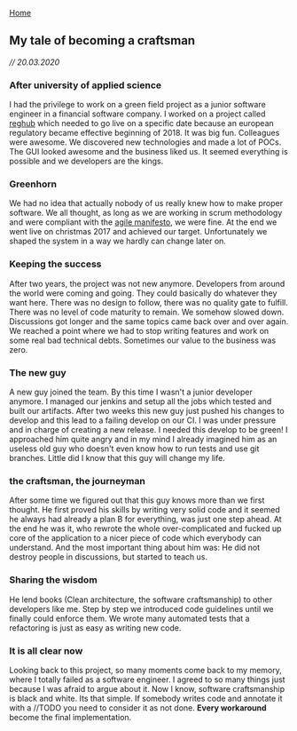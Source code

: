[Home](/)

## My tale of becoming a craftsman
*// 20.03.2020*

### After university of applied science
I had the privilege to work on a green field project as a junior software engineer in a financial software company.
I worked on a project called [reghub](project-reghub.md) which needed to go live on a specific date because an european regulatory became effective beginning of 2018.
It was big fun. Colleagues were awesome. We discovered new technologies and made a lot of POCs. The GUI looked awesome and the business liked us. It seemed everything is possible and we developers are the kings. 

### Greenhorn
We had no idea that actually nobody of us really knew how to make proper software.
We all thought, as long as we are working in scrum methodology and were compliant with the [agile manifesto](https://agilemanifesto.org/), we were fine.
At the end we went live on christmas 2017 and achieved our target. Unfortunately we shaped the system in a way we hardly can change later on.

### Keeping the success
After two years, the project was not new anymore. Developers from around the world were coming and going. They could basically do whatever they want here. There was no design to follow, there was no quality gate to fulfill. There was no level of code maturity to remain.
We somehow slowed down. Discussions got longer and the same topics came back over and over again.
We reached a point where we had to stop writing features and work on some real bad technical debts. Sometimes our value to the business was zero.
  
### The new guy
A new guy joined the team. By this time I wasn't a junior developer anymore. I managed our jenkins and setup all the jobs which tested and built our artifacts.
After two weeks this new guy just pushed his changes to develop and this lead to a failing develop on our CI. I was under pressure and in charge of creating a new release. I needed this develop to be green!
I approached him quite angry and in my mind I already imagined him as an useless old guy who doesn't even know how to run tests and use git branches. Little did I know that this guy will change my life.

### the craftsman, the journeyman
After some time we figured out that this guy knows more than we first thought. He first proved his skills by writing very solid code and it seemed he always had already a plan B for everything, was just one step ahead.
At the end he was it, who rewrote the whole over-complicated and fucked up core of the application to a nicer piece of code which everybody can understand.
And the most important thing about him was: He did not destroy people in discussions, but started to teach us.

### Sharing the wisdom
He lend books (Clean architecture, the software craftsmanship) to other developers like me. 
Step by step we introduced code guidelines until we finally could enforce them. 
We wrote many automated tests that a refactoring is just as easy as writing new code.  

### It is all clear now
Looking back to this project, so many moments come back to my memory, where I totally failed as a software engineer. 
I agreed to so many things just because I was afraid to argue about it.
Now I know, software craftsmanship is black and white. Its that simple. If somebody writes code and annotate it with a //TODO you need to consider it as not done. **Every workaround** become the final implementation.